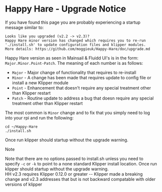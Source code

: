 # Happy Hare - Upgrade Notice
If you have found this page you are probably experiencing a startup message similar to:

```
Looks like you upgraded (v2.2 -> v2.3)?
Happy Hare minor version has changed which requires you to re-run
'./install.sh' to update configuration files and klipper modules.
More details: https://github.com/moggieuk/Happy-Hare/doc/upgrade.md
```

Happy Hare version as seen in Mainsail & Fluidd UI's is in the form: `Major.Minor.Point-Patch`. The meaning of each number is as follows:
- `Major` - Major change of functionality that requires to re-install
- `Minor` - A change has been made that requires update to config file or install a new Klipper module
- `Point` - Enhancement that doesn't require any special treatment other than Klipper restart
- `Patch` - Routine update to address a bug that doesn require any special treatment other than Klipper restart

The most common is `Minor` change and to fix that you simply need to log into your rpi and run the following:

```
cd ~/Happy-Hare
./install.sh
```

Once run klipper should startup without the upgrade warning.

> [!NOTE]  
> Note that there are no options passed to install.sh unless you need to specify `-c` or `-k` to point to a none standard Klipper install location. Once run klipper should startup without the upgrade warning.<br>
> HH v2.3 requires Klipper 0.12.0 or greater -- Klipper made a breaking change and v2.3 addresses that but is not backward compatable with older versions of klipper

